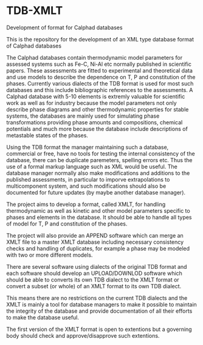 # TDB-XMLT
Development of format for Calphad databases

This is the repository for the development of an XML type database format of Calphad databases

The Calphad databases contain thermodynamic model parameters for assessed systems such as Fe-C, Ni-Al etc normally published in scientific papers.  These assessments are fitted to experimental and theoretical data and use models to describe the dependence on T, P and constitution of the phases.  Currently various dialects of the TDB format is used for most such databases and this include bibliographic references to the assessments.  A Calphad database with 5-10 elements is extremly valuable for scientific work as well as for industry because the model parameters not only describe phase diagrams and other thermodynamic properties for stable systems, the databases are mainly used for simulating phase transformations providing phase amounts and compositions, chemical potentials and much more because the database include descriptions of metastable states of the phases.

Using the TDB format the manager maintaining such a database, commercial or free, have no tools for testing the internal consistency of the database, there can be duplicate paremeters, spelling errors etc.  Thus the use of a formal markup language such as XML would be useful.  The database manager normally also make modifications and additions to the published assessments, in particular to imporve extrapolations to multicomponent system, and such modifications should also be documented for future updates (by maybe another database manager).

The project aims to develop a format, called XMLT, for handling thermodynamic as well as kinetic and other model parameters specific to phases and elements in the database.  It should be able to handle all types of model for T, P and constitution of the phases.

The project will also provide an APPEND software which can merge an XMLT file to a master XMLT database including necessary consistency checks and handling of duplicates, for example a phase may be modeled with two or more different models.

There are several software using dialects of the original TDB format and each software should develop an UPLOAD/DOWNLOD software which should be able to converts its own TDB dialect to the XMLT format or convert a subset (or whole) of an XMLT format to its own TDB dialect.

This means there are no restrictions on the current TDB dialects and the XMLT is mainly a tool for database managers to make it possible to maintain the integrity of the database and provide documentation of all their efforts to make the database useful.

The first version of the XMLT format is open to extentions but a governing body should check and approve/disapprove such extentions.
